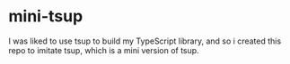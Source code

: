 # mini-tsup
I was liked to use tsup to build my TypeScript library, and so i created this repo to  imitate tsup, which is a mini version of tsup.

